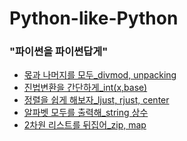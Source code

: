 # Python-like-Python<br>
### **"파이썬을 파이썬답게"**

* [몫과 나머지를 모두_divmod, unpacking](./arrange/divmod,unpacking.md)
* [진법변환을 간단하게_int(x,base)](./arrange/int(x,base).md)
* [정렬을 쉽게 해보자_ljust, rjust, center](./arrange/ljust,rjust,center.md)
* [알파벳 모두를 출력해_string 상수](./arrange/string_module.md)
* [2차원 리스트를 뒤집어_zip, map](./arrange/zip,map.md)